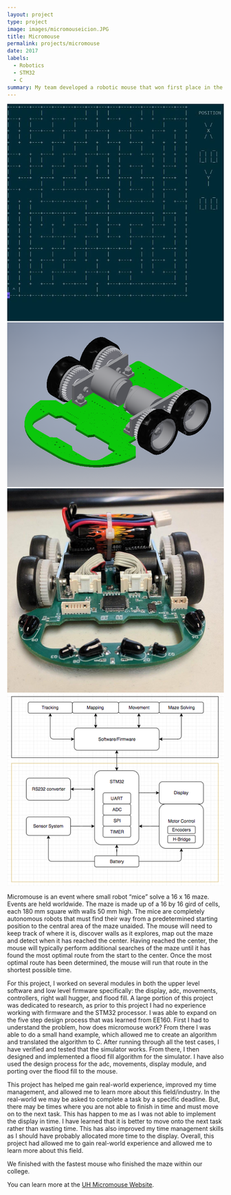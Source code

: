 ```yaml
---
layout: project
type: project
image: images/micromouseicion.JPG
title: Micromouse
permalink: projects/micromouse
date: 2017
labels:
  - Robotics
  - STM32
  - C
summary: My team developed a robotic mouse that won first place in the Fall 2017 UH Micromouse competition.
---
```


<div class="ui small rounded images">
  <img class="ui image" src="../images/level0.JPG">
  <img class="ui image" src="../images/uMouse_Angled4.PNG">
  <img class="ui image" src="../images/Front_umouse.jpg">
   <img class="ui image" src="../images/umouse_blockd.png">
</div>

Micromouse is an event where small robot “mice” solve a 16 x 16 maze. Events are held worldwide. The maze is made up of a 16 by 16 gird of cells, each 180 mm square with walls 50 mm high. The mice are completely autonomous robots that must find their way from a predetermined starting position to the central area of the maze unaided. The mouse will need to keep track of where it is, discover walls as it explores, map out the maze and detect when it has reached the center. Having reached the center, the mouse will typically perform additional searches of the maze until it has found the most optimal route from the start to the center. Once the most optimal route has been determined, the mouse will run that route in the shortest possible time.

For this project, I worked on several modules in both the upper level software and low level firmware specifically: the display, adc, movements, controllers, right wall hugger, and flood fill. A large portion of this project was dedicated to research, as prior to this project I had no experience working with firmware and the STM32 processor. I was able to expand on the five step design process that was learned from EE160. First I had to understand the problem, how does micromouse work? From there I was able to do a small hand example, which allowed me to create an algorithm and translated the algorithm to C. After running through all the test cases, I have verified and tested that the simulator works. From there, I then designed and implemented a flood fill algorithm for the simulator. I have also used the design process for the adc, movements, display module, and porting over the flood fill to the mouse. 
	
  This project has helped me gain real-world experience, improved my time management, and allowed me to learn more about this field/industry. In the real-world we may be asked to complete a task by a specific deadline. But, there may be times where you are not able to finish in time and must move on to the next task. This has happen to me as I was not able to implement the display in time. I have learned that it is better to move onto the next task rather than wasting time. This has also improved my time management skills as I should have probably allocated more time to the display. Overall, this project had allowed me to gain real-world experience and allowed me to learn more about this field.

We finished with the fastest mouse who finished the maze within our college.

You can learn more at the [UH Micromouse Website](http://www-ee.eng.hawaii.edu/~tep/Projects/F17/).



